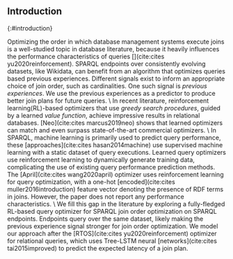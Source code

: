 ## Introduction
{:#introduction}

Optimizing the order in which database management systems execute joins is a well-studied topic in database literature, because it heavily influences the performance characteristics of queries [](cite:cites yu2020reinforcement).
SPARQL endpoints over consistently evolving datasets, like Wikidata, can benefit from an algorithm that optimizes queries based previous experiences. 
Different signals exist to inform an appropriate choice of join order, such as cardinalities. One such signal is _previous experiences_. 
We use the previous experiences as a predictor to produce better join plans for future queries. \\
In recent literature, reinforcement learning(RL)-based optimizers that use _greedy search procedures_, guided by a learned _value function_, achieve impressive results in relational databases. 
[Neo](cite:cites marcus2019neo) shows that learned optimizers can match and even surpass state-of-the-art commercial optimizers. \\
In SPARQL, machine learning is primarily used to predict query performance, these [approaches](cite:cites hasan2014machine) use supervised machine learning with a static dataset of query executions.
Learned query optimizers use reinforcement learning to dynamically generate training data, complicating the use of existing query performance prediction methods. 
The [April](cite:cites wang2020april) optimizer uses reinforcement learning for query optimization, with a one-hot [encoded](cite:cites muller2016introduction) feature vector denoting the presence of RDF terms in joins. However, the paper does not report any performance characteristics. \\
We fill this gap in the literature by exploring a fully-fledged RL-based query optimizer for SPARQL join order optimization on SPARQL endpoints. Endpoints query over the same dataset, likely making the previous experience signal stronger for join order optimization.
We model our approach after the [RTOS](cite:cites yu2020reinforcement) optimizer for relational queries, which uses Tree-LSTM neural [networks](cite:cites tai2015improved) to predict the expected latency of a join plan. 